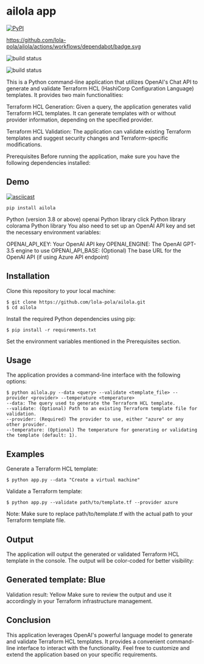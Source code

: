 # ailola app

[![PyPI](https://img.shields.io/pypi/v/ailola.svg)](https://pypi.org/project/ailola/)

https://github.com/lola-pola/ailola/actions/workflows/dependabot/badge.svg



![build status]([https://github.com/github/docs/actions/workflows/dependabot.yml/badge.svg](https://github.com/lola-pola/ailola/actions/workflows/python-publish.yml/badge.svg))

![build status]([https://github.com/github/docs/actions/workflows/main.yml/badge.svg](https://github.com/lola-pola/ailola/actions/workflows/python-publish/badge.svg))


This is a Python command-line application that utilizes OpenAI's Chat API to generate and validate Terraform HCL (HashiCorp Configuration Language) templates. It provides two main functionalities:

Terraform HCL Generation: Given a query, the application generates valid Terraform HCL templates. It can generate templates with or without provider information, depending on the specified provider.

Terraform HCL Validation: The application can validate existing Terraform templates and suggest security changes and Terraform-specific modifications.

Prerequisites
Before running the application, make sure you have the following dependencies installed:



## Demo
[![asciicast](https://asciinema.org/a/lOGRRZVrs0OracrtxkOLtnP9K.svg)](https://asciinema.org/a/lOGRRZVrs0OracrtxkOLtnP9K)

```
pip install ailola 
```


Python (version 3.8 or above)
openai Python library
click Python library
colorama Python library
You also need to set up an OpenAI API key and set the necessary environment variables:

OPENAI_API_KEY: Your OpenAI API key
OPENAI_ENGINE: The OpenAI GPT-3.5 engine to use
OPENAI_API_BASE: (Optional) The base URL for the OpenAI API (if using Azure API endpoint)

## Installation
Clone this repository to your local machine:


```
$ git clone https://github.com/lola-pola/ailola.git
$ cd ailola
```
Install the required Python dependencies using pip:

```
$ pip install -r requirements.txt
```

Set the environment variables mentioned in the Prerequisites section.

## Usage
The application provides a command-line interface with the following options:

```
$ python ailola.py --data <query> --validate <template_file> --provider <provider> --temperature <temperature>
--data: The query used to generate the Terraform HCL template.
--validate: (Optional) Path to an existing Terraform template file for validation.
--provider: (Required) The provider to use, either "azure" or any other provider.
--temperature: (Optional) The temperature for generating or validating the template (default: 1).
```
## Examples
Generate a Terraform HCL template:

```
$ python app.py --data "Create a virtual machine"
```
Validate a Terraform template:


```
$ python app.py --validate path/to/template.tf --provider azure
```

Note: Make sure to replace path/to/template.tf with the actual path to your Terraform template file.

## Output
The application will output the generated or validated Terraform HCL template in the console. The output will be color-coded for better visibility:

## Generated template: Blue
Validation result: Yellow
Make sure to review the output and use it accordingly in your Terraform infrastructure management.

## Conclusion
This application leverages OpenAI's powerful language model to generate and validate Terraform HCL templates. It provides a convenient command-line interface to interact with the functionality. Feel free to customize and extend the application based on your specific requirements.

